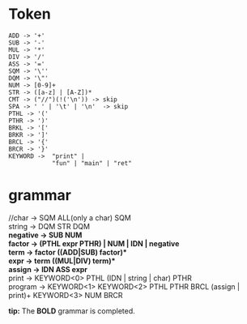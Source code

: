 # Token
```
ADD -> '+'
SUB -> '-'
MUL -> '*'
DIV -> '/'
ASS -> '='
SQM -> '\''
DQM -> '\"'
NUM -> [0-9]+
STR -> ([a-z] | [A-Z])*
CMT -> ("//")(!('\n')) -> skip
SPA -> ' ' | '\t' | '\n'  -> skip
PTHL -> '('
PTHR -> ')'
BRKL -> '['
BRKR -> ']'
BRCL -> '{'
BRCR -> '}'
KEYWORD ->  "print" |
			"fun" | "main" | "ret"
```
# grammar

//char -> SQM ALL(only a char) SQM  
string -> DQM STR DQM  
__negative -> SUB NUM__  
__factor -> (PTHL expr PTHR) | NUM | IDN | negative__  
__term -> factor ((ADD|SUB) factor)*__  
__expr -> term ((MUL|DIV) term)*__  
__assign -> IDN ASS expr__  
print -> KEYWORD<0> PTHL (IDN | string | char) PTHR  
program -> KEYWORD<1> KEYWORD<2> PTHL PTHR BRCL (assign | print)+ KEYWORD<3> NUM BRCR  

__tip:__ The __BOLD__ grammar is completed.